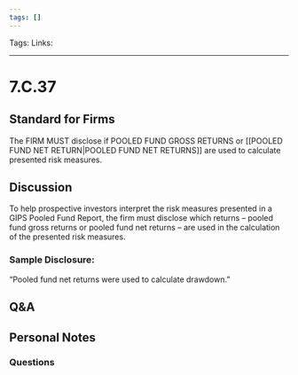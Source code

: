 ```yaml
---
tags: []
---
```

Tags:
Links: 
___
# 7.C.37
## Standard for Firms
The FIRM MUST disclose if POOLED FUND GROSS RETURNS or [[POOLED FUND NET RETURN|POOLED FUND NET RETURNS]] are used to calculate presented risk measures.
## Discussion
To help prospective investors interpret the risk measures presented in a GIPS Pooled Fund Report, the firm must disclose which returns – pooled fund gross returns or pooled fund net returns – are used in the calculation of the presented risk measures.
### Sample Disclosure:
“Pooled fund net returns were used to calculate drawdown.”
## Q&A

## Personal Notes

### Questions